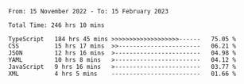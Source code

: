 <!-- <div align="center">
  
  ![](https://raw.githubusercontent.com/iaizawa0623/github-stats/master/generated/overview.svg#gh-dark-mode-only)
  ![](https://raw.githubusercontent.com/iaizawa0623/github-stats/master/generated/overview.svg#gh-light-mode-only)
  ![](https://raw.githubusercontent.com/iaizawa0623/github-stats/master/generated/languages.svg#gh-dark-mode-only)
  ![](https://raw.githubusercontent.com/iaizawa0623/github-stats/master/generated/languages.svg#gh-light-mode-only)

</div> -->


<!--
<a href="https://github.com/anuraghazra/github-readme-stats">
  <img src="https://github-readme-stats.vercel.app/api?username=iaizawa0623&show_icons=true&count_private=true&theme=dracula&line_height=40" />
  <img src="https://github-readme-stats.vercel.app/api/top-langs/?username=iaizawa0623&count_private=true&theme=dracula" />
</a>

***
-->

<!--START_SECTION:waka-->

```text
From: 15 November 2022 - To: 15 February 2023

Total Time: 246 hrs 10 mins

TypeScript   184 hrs 45 mins >>>>>>>>>>>>>>>>>>>------   75.05 %
CSS          15 hrs 17 mins  >>-----------------------   06.21 %
JSON         12 hrs 16 mins  >------------------------   04.98 %
YAML         10 hrs 8 mins   >------------------------   04.12 %
JavaScript   9 hrs 16 mins   >------------------------   03.77 %
XML          4 hrs 5 mins    -------------------------   01.66 %
```

<!--END_SECTION:waka-->
